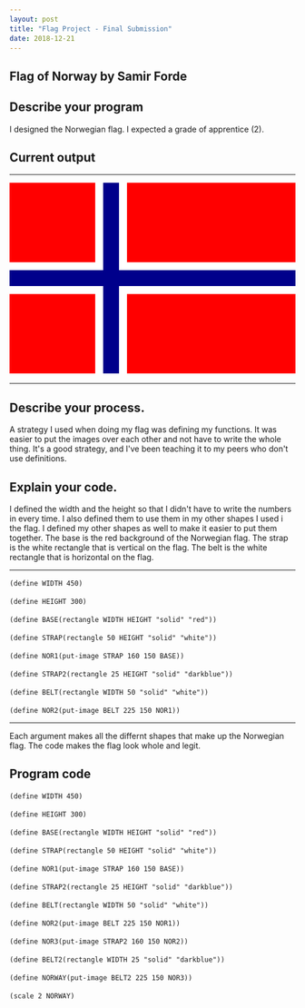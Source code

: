 ```yaml
---
layout: post
title: "Flag Project - Final Submission"
date: 2018-12-21
---
```


## Flag of Norway by Samir Forde

## Describe your program

I designed the Norwegian flag. I expected a grade of apprentice (2). 

<!--- That's rough, my dude... -->

## Current output

* * *
![Flag](/Images/final-flag.png)
* * *

## Describe your process.

A strategy I used when doing my flag was defining my functions. It was easier to put the images over each other and not have to write the whole thing. It's a good strategy, and I've been teaching it to my peers who don't use definitions.

<!--- Hey... That's pretty goooood! -->


## Explain your code.

I defined the width and the height so that I didn't have to write the numbers in every time. I also defined them to use them in my other shapes I used i the flag. I defined my other shapes as well to make it easier to put them together.
The base is the red background of the Norwegian flag. The strap is the white rectangle that is vertical on the flag. The belt is the white rectangle that is horizontal on the flag.

* * *

```
(define WIDTH 450)

(define HEIGHT 300)

(define BASE(rectangle WIDTH HEIGHT "solid" "red"))

(define STRAP(rectangle 50 HEIGHT "solid" "white"))

(define NOR1(put-image STRAP 160 150 BASE))

(define STRAP2(rectangle 25 HEIGHT "solid" "darkblue"))

(define BELT(rectangle WIDTH 50 "solid" "white"))

(define NOR2(put-image BELT 225 150 NOR1))

```

* * *
Each argument makes all the differnt shapes that make up the Norwegian flag. The code makes the flag look whole and legit.
 
<!--- Ok. -->


## Program code

```
(define WIDTH 450)

(define HEIGHT 300)

(define BASE(rectangle WIDTH HEIGHT "solid" "red"))

(define STRAP(rectangle 50 HEIGHT "solid" "white"))

(define NOR1(put-image STRAP 160 150 BASE))

(define STRAP2(rectangle 25 HEIGHT "solid" "darkblue"))

(define BELT(rectangle WIDTH 50 "solid" "white"))

(define NOR2(put-image BELT 225 150 NOR1))

(define NOR3(put-image STRAP2 160 150 NOR2))

(define BELT2(rectangle WIDTH 25 "solid" "darkblue"))

(define NORWAY(put-image BELT2 225 150 NOR3))

(scale 2 NORWAY)

```
